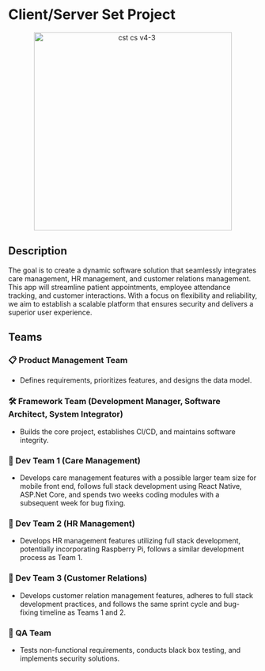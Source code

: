 # Client/Server Set Project

<p align="center">
  <img src="https://github.com/COMP4945/SetG-Project/assets/77172769/22c9adee-82d8-46fe-8c90-724435a7bb08" alt="cst cs v4-3" width="400px"">
</p>

## Description

The goal is to create a dynamic software solution that seamlessly integrates care management, HR management, and customer relations management. This app will streamline patient appointments, employee attendance tracking, and customer interactions. With a focus on flexibility and reliability, we aim to establish a scalable platform that ensures security and delivers a superior user experience.

## Teams

### 📋 Product Management Team
 - Defines requirements, prioritizes features, and designs the data model.
### 🛠️ Framework Team (Development Manager, Software Architect, System Integrator)
 - Builds the core project, establishes CI/CD, and maintains software integrity.
### 🏥 Dev Team 1 (Care Management)
 - Develops care management features with a possible larger team size for mobile front end, follows full stack development using React Native, ASP.Net Core, and spends two weeks coding modules with a subsequent week for bug fixing.
### 💼 Dev Team 2 (HR Management)
 - Develops HR management features utilizing full stack development, potentially incorporating Raspberry Pi, follows a similar development process as Team 1.
### 🤝 Dev Team 3 (Customer Relations)
 - Develops customer relation management features, adheres to full stack development practices, and follows the same sprint cycle and bug-fixing timeline as Teams 1 and 2.
### 🧪 QA Team
 - Tests non-functional requirements, conducts black box testing, and implements security solutions.
